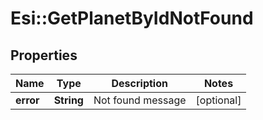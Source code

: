 # Esi::GetPlanetByIdNotFound

## Properties
Name | Type | Description | Notes
------------ | ------------- | ------------- | -------------
**error** | **String** | Not found message | [optional] 


